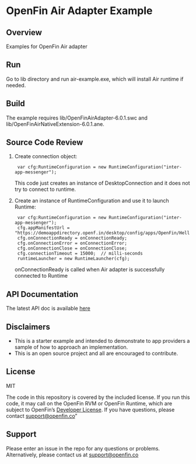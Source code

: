 # OpenFin Air Adapter Example

## Overview 
Examples for OpenFin Air adapter

## Run
Go to lib directory and run air-example.exe, which will install Air runtime if needed.

## Build
The example requires lib/OpenFinAirAdapter-6.0.1.swc and lib/OpenFinAirNativeExtension-6.0.1.ane.

## Source Code Review
1. Create connection object:

        var cfg:RuntimeConfiguration = new RuntimeConfiguration("inter-app-messenger");

    This code just creates an instance of DesktopConnection and it does not try to connect to runtime.
2. Create an instance of RuntimeConfiguration and use it to launch Runtime:

        var cfg:RuntimeConfiguration = new RuntimeConfiguration("inter-app-messenger");
        cfg.appManifestUrl = "https://demoappdirectory.openf.in/desktop/config/apps/OpenFin/HelloOpenFin/app.json";
        cfg.onConnectionReady = onConnectionReady;
        cfg.onConnectionError = onConnectionError;
        cfg.onConnectionClose = onConnectionClose;
        cfg.connectionTimeout = 15000;  // milli-seconds
        runtimeLauncher = new RuntimeLauncher(cfg);

    onConnectionReady is called when Air adapter is successfully connected to Runtime


## API Documentation
The latest API doc is available [here](https://developer.openfin.co/docs/air/6.0.1/)

## Disclaimers
* This is a starter example and intended to demonstrate to app providers a sample of how to approach an implementation. 
* This is an open source project and all are encouraged to contribute.

## License
MIT

The code in this repository is covered by the included license.  If you run this code, it may call on the OpenFin RVM or OpenFin Runtime, which are subject to OpenFin’s [Developer License](https://openfin.co/developer-agreement/). If you have questions, please contact support@openfin.co”

## Support
Please enter an issue in the repo for any questions or problems. 
<br> Alternatively, please contact us at support@openfin.co    
